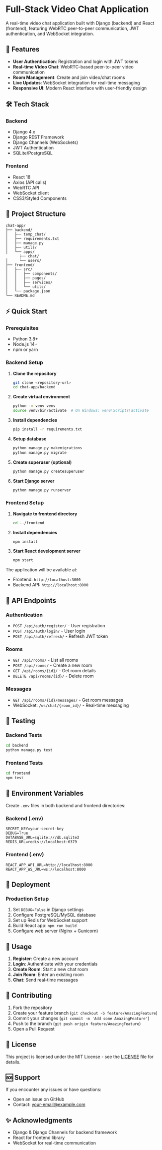 # Full-Stack Video Chat Application

A real-time video chat application built with Django (backend) and React (frontend), featuring WebRTC peer-to-peer communication, JWT authentication, and WebSocket integration.

## 🚀 Features

- **User Authentication**: Registration and login with JWT tokens
- **Real-time Video Chat**: WebRTC-based peer-to-peer video communication
- **Room Management**: Create and join video/chat rooms
- **Live Updates**: WebSocket integration for real-time messaging
- **Responsive UI**: Modern React interface with user-friendly design

## 🛠️ Tech Stack

### Backend
- Django 4.x
- Django REST Framework
- Django Channels (WebSockets)
- JWT Authentication
- SQLite/PostgreSQL

### Frontend
- React 18
- Axios (API calls)
- WebRTC API
- WebSocket client
- CSS3/Styled Components

## 📁 Project Structure

```
chat-app/
├── backend/
│   ├── temp_chat/
│   ├── requirements.txt
│   ├── manage.py
│   ├── utils/
│   └── apps/
      ├── chat/
│     └── users/
├── frontend/
│   ├── src/
│   │   ├── components/
│   │   ├── pages/
│   │   ├── services/
│   │   └── utils/
│   └── package.json
└── README.md
```

## ⚡ Quick Start

### Prerequisites
- Python 3.8+
- Node.js 14+
- npm or yarn

### Backend Setup

1. **Clone the repository**
   ```bash
   git clone <repository-url>
   cd chat-app/backend
   ```

2. **Create virtual environment**
   ```bash
   python -m venv venv
   source venv/bin/activate  # On Windows: venv\Scripts\activate
   ```

3. **Install dependencies**
   ```bash
   pip install -r requirements.txt
   ```

4. **Setup database**
   ```bash
   python manage.py makemigrations
   python manage.py migrate
   ```

5. **Create superuser (optional)**
   ```bash
   python manage.py createsuperuser
   ```

6. **Start Django server**
   ```bash
   python manage.py runserver
   ```

### Frontend Setup

1. **Navigate to frontend directory**
   ```bash
   cd ../frontend
   ```

2. **Install dependencies**
   ```bash
   npm install
   ```

3. **Start React development server**
   ```bash
   npm start
   ```

The application will be available at:
- Frontend: `http://localhost:3000`
- Backend API: `http://localhost:8000`

## 🔧 API Endpoints

### Authentication
- `POST /api/auth/register/` - User registration
- `POST /api/auth/login/` - User login
- `POST /api/auth/refresh/` - Refresh JWT token

### Rooms
- `GET /api/rooms/` - List all rooms
- `POST /api/rooms/` - Create a new room
- `GET /api/rooms/{id}/` - Get room details
- `DELETE /api/rooms/{id}/` - Delete room

### Messages
- `GET /api/rooms/{id}/messages/` - Get room messages
- WebSocket: `/ws/chat/{room_id}/` - Real-time messaging

## 🧪 Testing

### Backend Tests
```bash
cd backend
python manage.py test
```

### Frontend Tests
```bash
cd frontend
npm test
```

## 📝 Environment Variables

Create `.env` files in both backend and frontend directories:

### Backend (.env)
```
SECRET_KEY=your-secret-key
DEBUG=True
DATABASE_URL=sqlite:///db.sqlite3
REDIS_URL=redis://localhost:6379
```

### Frontend (.env)
```
REACT_APP_API_URL=http://localhost:8000
REACT_APP_WS_URL=ws://localhost:8000
```

## 🚀 Deployment

### Production Setup
1. Set `DEBUG=False` in Django settings
2. Configure PostgreSQL/MySQL database
3. Set up Redis for WebSocket support
4. Build React app: `npm run build`
5. Configure web server (Nginx + Gunicorn)

## 📖 Usage

1. **Register**: Create a new account
2. **Login**: Authenticate with your credentials
3. **Create Room**: Start a new chat room
4. **Join Room**: Enter an existing room
5. **Chat**: Send real-time messages

## 🤝 Contributing

1. Fork the repository
2. Create your feature branch (`git checkout -b feature/AmazingFeature`)
3. Commit your changes (`git commit -m 'Add some AmazingFeature'`)
4. Push to the branch (`git push origin feature/AmazingFeature`)
5. Open a Pull Request

## 📄 License

This project is licensed under the MIT License - see the [LICENSE](LICENSE) file for details.

## 🆘 Support

If you encounter any issues or have questions:
- Open an issue on GitHub
- Contact: your-email@example.com

## ✨ Acknowledgments

- Django & Django Channels for backend framework
- React for frontend library
- WebSocket for real-time communication

